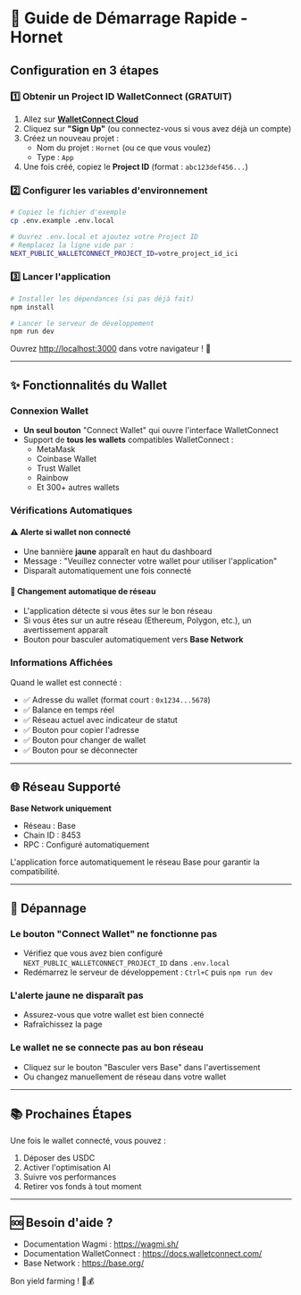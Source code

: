 # 🚀 Guide de Démarrage Rapide - Hornet

## Configuration en 3 étapes

### 1️⃣ Obtenir un Project ID WalletConnect (GRATUIT)

1. Allez sur **[WalletConnect Cloud](https://cloud.walletconnect.com/)**
2. Cliquez sur **"Sign Up"** (ou connectez-vous si vous avez déjà un compte)
3. Créez un nouveau projet :
   - Nom du projet : `Hornet` (ou ce que vous voulez)
   - Type : `App`
4. Une fois créé, copiez le **Project ID** (format : `abc123def456...`)

### 2️⃣ Configurer les variables d'environnement

```bash
# Copiez le fichier d'exemple
cp .env.example .env.local

# Ouvrez .env.local et ajoutez votre Project ID
# Remplacez la ligne vide par :
NEXT_PUBLIC_WALLETCONNECT_PROJECT_ID=votre_project_id_ici
```

### 3️⃣ Lancer l'application

```bash
# Installer les dépendances (si pas déjà fait)
npm install

# Lancer le serveur de développement
npm run dev
```

Ouvrez [http://localhost:3000](http://localhost:3000) dans votre navigateur ! 🎉

---

## ✨ Fonctionnalités du Wallet

### Connexion Wallet
- **Un seul bouton** "Connect Wallet" qui ouvre l'interface WalletConnect
- Support de **tous les wallets** compatibles WalletConnect :
  - MetaMask
  - Coinbase Wallet
  - Trust Wallet
  - Rainbow
  - Et 300+ autres wallets

### Vérifications Automatiques

#### ⚠️ Alerte si wallet non connecté
- Une bannière **jaune** apparaît en haut du dashboard
- Message : "Veuillez connecter votre wallet pour utiliser l'application"
- Disparaît automatiquement une fois connecté

#### 🔄 Changement automatique de réseau
- L'application détecte si vous êtes sur le bon réseau
- Si vous êtes sur un autre réseau (Ethereum, Polygon, etc.), un avertissement apparaît
- Bouton pour basculer automatiquement vers **Base Network**

### Informations Affichées

Quand le wallet est connecté :
- ✅ Adresse du wallet (format court : `0x1234...5678`)
- ✅ Balance en temps réel
- ✅ Réseau actuel avec indicateur de statut
- ✅ Bouton pour copier l'adresse
- ✅ Bouton pour changer de wallet
- ✅ Bouton pour se déconnecter

---

## 🌐 Réseau Supporté

**Base Network uniquement**
- Réseau : Base
- Chain ID : 8453
- RPC : Configuré automatiquement

L'application force automatiquement le réseau Base pour garantir la compatibilité.

---

## 🔧 Dépannage

### Le bouton "Connect Wallet" ne fonctionne pas
- Vérifiez que vous avez bien configuré `NEXT_PUBLIC_WALLETCONNECT_PROJECT_ID` dans `.env.local`
- Redémarrez le serveur de développement : `Ctrl+C` puis `npm run dev`

### L'alerte jaune ne disparaît pas
- Assurez-vous que votre wallet est bien connecté
- Rafraîchissez la page

### Le wallet ne se connecte pas au bon réseau
- Cliquez sur le bouton "Basculer vers Base" dans l'avertissement
- Ou changez manuellement de réseau dans votre wallet

---

## 📚 Prochaines Étapes

Une fois le wallet connecté, vous pouvez :
1. Déposer des USDC
2. Activer l'optimisation AI
3. Suivre vos performances
4. Retirer vos fonds à tout moment

---

## 🆘 Besoin d'aide ?

- Documentation Wagmi : https://wagmi.sh/
- Documentation WalletConnect : https://docs.walletconnect.com/
- Base Network : https://base.org/

Bon yield farming ! 🐝💰
